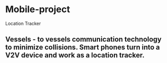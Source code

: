 # Mobile-project
Location Tracker
## Vessels - to vessels communication technology to minimize collisions. Smart phones turn into a V2V device and work as a location tracker.

